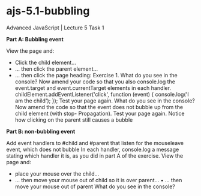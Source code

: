 # ajs-5.1-bubbling
Advanced JavaScript | Lecture 5 Task 1

**Part A: Bubbling event**

View the page and:
- Click the child element...
- ... then click the parent element...
- ... then click the page heading: Exercise 1.
What do you see in the console?
Now amend your code so that you also console.log the event.target and event.currentTarget elements in each handler.
childElement.addEventListener('click', function (event) { console.log('I am the child');
});
Test your page again. What do you see in the console?
Now amend the code so that the event does not bubble up from the child element (with stop-
Propagation).
Test your page again. Notice how clicking on the parent still causes a bubble

**Part B: non-bubbling event**

Add event handlers to #child and #parent that listen for the mouseleave event, which does not bubble
In each handler, console.log a message stating which handler it is, as you did in part A of the exercise.
View the page and:
- place your mouse over the child...
- ... then move your mouse out of child so it is over parent... • ... then move your mouse out of parent
What do you see in the console?
